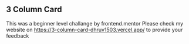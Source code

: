 
## 3 Column Card 

This was a beginner level challange by frontend.mentor
 Please check my website on https://3-column-card-dhruv1503.vercel.app/ to provide your feedback
